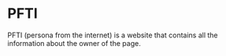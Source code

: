 # PFTI
PFTI (persona from the internet) is a website that contains all the information about the owner of the page.
